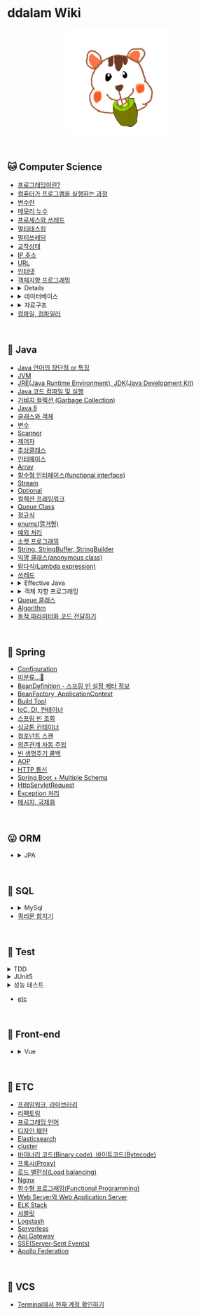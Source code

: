 # ddalam Wiki

<p align="center">
    <img src="image/ddalam_wiki.jpg"  width="240" height="240">
</p>

<br/>

## 🐱 Computer Science
<ul>
    <li><a href="CS/etc.md#프로그래밍이란">프로그래밍이란?</a></li>
    <li><a href="CS/etc.md#컴퓨터가 프로그램을 실행하는 과정">컴퓨터가 프로그램을 실행하는 과정</a></li>
    <li><a href="CS/etc.md#변수란">변수란</a></li>
    <li><a href="CS/etc.md#메모리 누수">메모리 누수</a></li>
    <li><a href="CS/etc.md#프로세스와 쓰레드">프로세스와 쓰레드</a></li>
    <li><a href="CS/etc.md#멀티태스킹">멀티태스킹</a></li>
    <li><a href="CS/etc.md#멀티쓰레딩">멀티쓰레딩</a></li>
    <li><a href="CS/etc.md#교착상태">교착상태</a></li>
    <li><a href="CS/etc.md#IP 주소">IP 주소</a></li>
    <li><a href="CS/etc.md#URL">URL</a></li>
    <li><a href="CS/network.md#internet-network">인터넷</a></li>
    <li><a href="CS/oop.md"">객체지향 프로그래밍<a>
    <li>
        <details>
            <summary>네트워크</summary>
            <ul><li><a href="CS/network.md#인터넷-통신">인터넷 통신</a></li></ul>
            <ul><li><a href="CS/network.md#ipinternet-protocol">IP(Internet Protocol)</a></li></ul>
            <ul><li><a href="CS/network.md#tcptransmission-control-protocol">TCP(Transmission Control Protocol)</a></li></ul>
            <ul><li><a href="CS/network.md#udpuser-datagram-protocol">UDP(User Datagram Protocol)</a></li></ul>
            <ul><li><a href="CS/network.md#port">PORT</a></li></ul>
            <ul><li><a href="CS/network.md#dnsdomain-name-system">DNS(Domain Name System)</a></li></ul>
            <ul><li><a href="CS/network.md#웹-브라우저-요청-흐름">웹 브라우저 요청 흐름</a></li></ul>
            <ul><li><a href="CS/network.md#socket_and_port"">Socket과 Port</a></li></ul>
        </details>
    </li>
    <li>
        <details>
            <summary>데이터베이스</summary>
            <ul><li><a href="CS/Database/etc.md">etc</a></li></ul>
        </details>
    </li>
    <li>
        <details>
            <summary>자료구조</summary>
            <ul><li>배열</li></ul>
            <ul><li>리스트</li></ul>
            <ul><li>스택</li></ul>
            <ul><li>큐</li></ul>
            <ul><li>트리</li></ul>
            <ul><li>우선순위 큐</li></ul>
            <ul><li>정렬</li></ul>
            <ul><li>그래프</li></ul>
            <ul><li>해싱</li></ul>
            <ul><li>탐색</li></ul>
        </details>
    </li>
    <li><a href="CS/etc.md#컴파일, 컴파일러">컴파일, 컴파일러</a></li>
</ul>
</ul>

<br/>

## 🦕 Java
<ul>
    <li><a href="Java/characteristic.md">Java 언어의 장단점 or 특징</a></li>
    <li><a href="Java/JVM.md">JVM</a></li>
    <li><a href="Java/JRE_&_JDK.md">JRE(Java Runtime Environment), JDK(Java Development Kit)</a></li>
    <li><a href="Java/compile_&_run.md">Java 코드 컴파일 및 실행</a></li>
    <li><a href="Java/garbage_collection.md">가비지 컬렉션 (Garbage Collection)</a></li>
    <li><a href="Java/Java8.md">Java 8</a></li>
    <li><a href="Java/class_and_instance.md">클래스와 객체</a></li>
    <li><a href="Java/variable.md">변수</a></li>
    <li><a href="Java/Scanner.md">Scanner</a></li>
    <li><a href="Java/modifier.md">제어자</a></li>
    <li><a href="Java/abstract_class.md">추상클래스</a></li>
    <li><a href="Java/interface.md">인터페이스</a></li>
    <li><a href="Java/Array.md">Array</a></li>
    <li><a href="Java/functinal_interface.md">함수형 인터페이스(functional interface)</a></li>
    <li><a href="Java/stream.md">Stream</a></li>
    <li><a href="Java/optional.md">Optional</a></li>
    <li><a href="Java/CollectionsFramework.md">컬렉션 프레임워크</a></li>
    <li><a href="Java/Queue-class.md">Queue Class</a></li>
    <li><a href="Java/regular_expression.md">정규식</a></li>
    <li><a href="Java/enums.md">enums(열거형)</a></li>
    <li><a href="Java/exception_handling.md">예외 처리</a></li>
    <li><a href="Java/tcp_socket.md">소켓 프로그래밍</a></li>
    <li><a href="Java/string_stringBuffer_stringBuilder.md">String, StringBuffer, StringBuilder</a></li>
    <li><a href="Java/anonymous_class.md">익명 클래스(anonymous class)</a></li>
    <li><a href="Java/Lambda_expression.md">람다식(Lambda expression)</a></li>
    <li><a href="Java/thread.md">쓰레드</a></li>
    <li>
        <details>
            <summary>Effective Java</summary>
            <ul>
                <li><a href="Java/EffectiveJava.md#item7">객체 생성과 파괴 - 아이템 7. 다 쓴 객체 참조를 헤제하라</a></li>
                <li><a href="Java/EffectiveJava.md#item8">객체 생성과 파괴 - 아이템 8. finalizer와 cleaner 사용을 피하라</a></li>
                <li><a href="Java/EffectiveJava.md#item9">객체 생성과 파괴 - 아이템 9. try-finally 보다는 try-with-resources를 사용하라</a></li>
                <li><a href="Java/EffectiveJava.md#item10">모든 객체의 공통 메서드 - 아이템 10. equals는 일반 규약을 지켜 재정의하라</a></li>
                <li><a href="Java/EffectiveJava.md#item11">모든 객체의 공통 메서드 - 아이템 11. equals를 재정의하려거든 hashCode도 재정의하라</a></li>
                <li><a href="Java/EffectiveJava.md#item12">모든 객체의 공통 메서드 - 아이템12. toString을 항상 재정의하라</a></li>
                <li><a href="Java/EffectiveJava.md#item12">모든 객체의 공통 메서드 - 아이템13. clone 재정의는 주의해서 진행하라</a></li>
                <li><a href="Java/EffectiveJava.md#item61">일반적인 프로그래밍 원칙 - 아이템61. 박싱된 기본 타입보다는 기본 타입을 사용하라</a></li>
                <li><a href="Java/EffectiveJava.md#item69">예외 - 예외는 진짜 예외 상황에만 사용하라</a></li>
            </ul>
        </details>
    </li>
    <li>
        <details>
            <summary>객체 지향 프로그래밍</summary>
            <ul>
                <li><a href="Java/객체지향프로그래밍.md#polymorphism">다형성</a></li>
                <li><a href="Java/abstract_class.md">추상클래스</a></li>
            </ul>
        </details>
    </li>
    <li><a href="Java/Queue-class.md">Queue 클래스</a></li>
    <li><a href="Java/algorithm.md">Algorithm</a></li>
    <li><a href="Java/passing_code_with_behavior_parameterization.md">동적 파라미터화 코드 전달하기</a></li>
</ul>

<br/>

## 🐬 Spring
<ul>
    <li><a href="Spring/configuration.md">Configuration</a></li>
    <li><a href="Spring/미분류.md">미분류...🤔</a></li>
    <li><a href="Spring/BeanDefinition.md">BeanDefinition - 스프링 빈 설정 메타 정보</a></li>
    <li><a href="Spring/BeanFactory_ApplicationContext.md">BeanFactory, ApplicationContext</a></li>
    <li><a href="Spring/Build_Tool.md">Build Tool</a></li>
    <li><a href="Spring/IoC_DI_Container.md">IoC, DI, 컨테이너</a></li>
    <li><a href="Spring/spring_bean_lookup.md">스프링 빈 조회</a></li>
    <li><a href="Spring/singleton_container.md">싱글톤 컨테이너</a></li>
    <li><a href="Spring/component_scan.md">컴포넌트 스캔</a></li>
    <li><a href="Spring/automatic_dependency_injection.md">의존관계 자동 주입</a></li>
    <li><a href="Spring/bean_life_cycle_callback.md">빈 생명주기 콜백</a></li>
    <li><a href="Spring/AOP.md">AOP</a></li>
    <li><a href="Spring/HTTP.md">HTTP 통신</a></li>
    <li><a href="Spring/Spring_Boot+Multiple_Schema.md">Spring Boot + Multiple Schema</a></li>
    <li><a href="Spring/HttpServletRequest.md">HttpServletRequest</a></li>
    <li><a href="Spring/Exception.md">Exception 처리</a></li>
    <li><a href="Spring/Message_Internationalization.md">메시지, 국제화</a></li>
</ul>

<br/>

## 😛 ORM
<ul>
    <li>
        <details>
            <summary>JPA</summary>
            <ul>
            </ul>
        </details>
    </li>
</ul>

<br/>

## 🐥 SQL
<ul>
    <li>
        <details>
            <summary>MySql</summary>
            <ul>
                <li><a href="SQL/MySQL/window_function.md">윈도우 함수(Window Function)</a></li>
                <li><a href="SQL/MySQL/timezone.md">Timezone</a></li>
            </ul>
        </details>
    </li>
    <li><a href="SQL/쿼리문_합치기.md">쿼리문 합치기</a></li>
</ul>

<br/>

## 🦄 Test
<details>
    <summary>TDD</summary>
    <ul>
        <li><a href="Test/TDD/rhythm.md">TDD 리듬</a></li>
    </ul>
</details>
<details>
    <summary>JUnit5</summary>
    <ul>
        <li><a href="Test/JUnit5/assertions.md">Assertions</a></li>
        <li><a href="Test/JUnit5/assertions.md">Parameterized Tests</a></li>
        <li><a href="Test/JUnit5/assumption.md">조건에 따라 테스트 실행하기</a><Test//li>
        <li><a href="Test/JUnit5/tag.md">태그</a></li>
        <li><a href="Test/JUnit5/etc.md">etc</a></li>
    </ul>
</details>
<details>
    <summary>성능 테스트</summary>
    <ul>
        <li><a href="Test/performancTest/performanceTestTool.md">성능 테스트 툴</a></li>
        <li><a href="Test/performancTest/apacheBench.md">ApacheBench</a></li>
        <li><a href="Test/performancTest/jMeter.md">JMeter</a></li>
    </ul>
</details>
<ul>
<li><a href="Test/etc.md">etc</a></li>
</ul>

<br/>

## 👀 Front-end
<ul>
    <li>
        <details>
            <summary>Vue</summary>
            <ul>
                <li><a href="Front-end/vue.md#lifecycle">라이프사이클</a></li>
            </ul>
            <summary>미분류</summary>
            <ul>
                <li><a href="Front-end/미분류.md">라이프사이클</a></li>
            </ul>
        </details>
    </li>
</ul>

<br/>

## 🤡 ETC
<ul>
    <li><a href="etc/framework_library.md">프레임워크, 라이브러리</a></li>
    <li><a href="etc/refactoring.md">리팩토링</a></li>
    <li><a href="etc/programming_language.md">프로그래밍 언어</a></li>
    <li><a href="etc/design_pattern.md">디자인 패턴</a></li>
    <li><a href="etc/Elasticsearch.md">Elasticsearch</a></li>
    <li><a href="etc/cluster.md">cluster</a></li>
    <li><a href="etc/binary_code_&_bytecode.md">바이너리 코드(Binary code), 바이트코드(Bytecode)</a></li>
    <li><a href="etc/proxy.md">프록시(Proxy)</a></li>
    <li><a href="etc/load_balancing.md">로드 밸런싱(Load balancing)</a></li>
    <li><a href="etc/Nginx.md">Nginx</a></li>
    <li><a href="etc/functional_programming.md">함수형 프로그래밍(Functional Programming)</a></li>
    <li><a href="etc/web_server_and_WAS.md">Web Server와 Web Application Server</a></li>
    <li><a href="etc/ELK_Stack.md">ELK Stack</a></li>
    <li><a href="etc/Servlet.md">서블릿</a></li>
    <li><a href="etc/Logstash.md">Logstash</a></li>
    <li><a href="etc/serverless.md">Serverless</a></li>
    <li><a href="etc/ApiGateway.md">Api Gateway</a></li>
    <li><a href="etc/SSE.md">SSE(Server-Sent Events)</a></li>
    <li><a href="etc/ApolloFederation.md">Apollo Federation</a></li>
</ul>

<br/>

## 🍄 VCS
<ul>
    <li><a href="VCS/git.md#git-account-in-terminal">Terminal에서 현재 계정 확인하기</a></li>
</ul>
